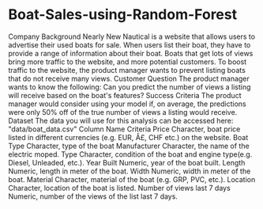 # Boat-Sales-using-Random-Forest
Company Background
Nearly New Nautical is a website that allows users to advertise their used boats for sale. When users list their boat, they have to provide a range of information about their boat. Boats that get lots of views bring more traffic to the website, and more potential customers.
To boost traffic to the website, the product manager wants to prevent listing boats that do not receive many views.
Customer Question
The product manager wants to know the following:
Can you predict the number of views a listing will receive based on the boat's features? Success Criteria
The product manager would consider using your model if, on average, the predictions were only 50% off of the true number of views a listing would receive.
Dataset
The data you will use for this analysis can be accessed here: "data/boat_data.csv" Column Name Criteria Price Character, boat price listed in different currencies (e.g. EUR, Â£, CHF etc.) on the website. Boat Type Character, type of the boat Manufacturer Character, the name of the electric moped. Type Character, condition of the boat and engine type(e.g. Diesel, Unleaded, etc.). Year Built Numeric, year of the boat built. Length Numeric, length in meter of the boat. Width Numeric, width in meter of the boat. Material Character, material of the boat (e.g. GRP, PVC, etc.). Location Character, location of the boat is listed. Number of views last 7 days Numeric, number of the views of the list last 7 days.
